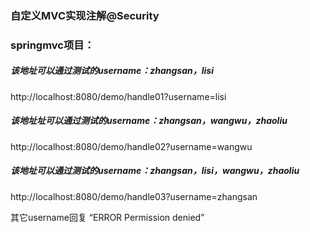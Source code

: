 ### 自定义MVC实现注解@Security

### springmvc项目：

##### 该地址可以通过测试的username：zhangsan，lisi

http://localhost:8080/demo/handle01?username=lisi   

##### 该地址址可以通过测试的username：zhangsan，wangwu，zhaoliu

http://localhost:8080/demo/handle02?username=wangwu

##### 该地址可以通过测试的username：zhangsan，lisi，wangwu，zhaoliu

http://localhost:8080/demo/handle03?username=zhangsan

其它username回复 “ERROR Permission denied”